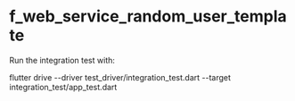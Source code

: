 # f_web_service_random_user_template

Run the integration test with:

flutter drive --driver test_driver/integration_test.dart --target integration_test/app_test.dart

